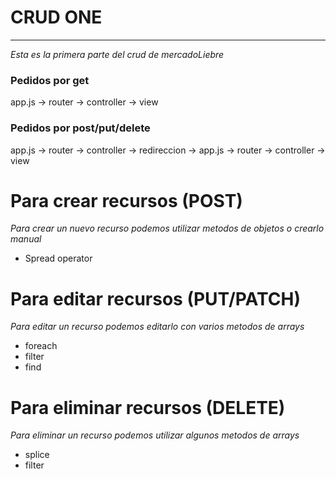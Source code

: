 # CRUD ONE
---
_Esta es la primera parte del crud de mercadoLiebre_

### Pedidos por get
app.js -> router -> controller -> view

### Pedidos por post/put/delete
app.js -> router -> controller -> redireccion -> app.js -> router -> controller -> view

# Para crear recursos (POST)
_Para crear un nuevo recurso podemos utilizar metodos de objetos o crearlo manual_
- Spread operator

# Para editar recursos (PUT/PATCH)
_Para editar un recurso podemos editarlo con varios metodos de arrays_
- foreach
- filter
- find

# Para eliminar recursos (DELETE)
_Para eliminar un recurso podemos utilizar algunos metodos de arrays_
- splice
- filter